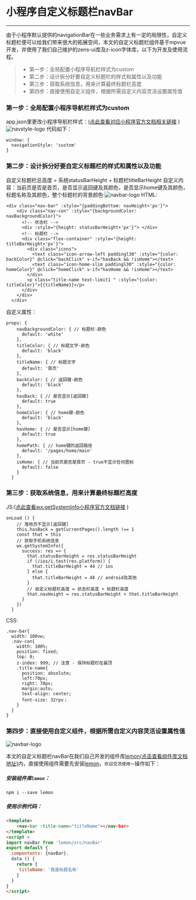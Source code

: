 # 小程序自定义标题栏navBar

------
由于小程序默认提供的navigationBar在一些业务需求上有一定的局限性，自定义标题栏便可以给我们带来很大的拓展空间，本文的自定义标题栏组件基于mpvue开发，并使用了我们自己维护的zens-ui库及z-icon字体库，以下为开发及使用流程。

> * 第一步：全局配置小程序导航栏样式为custom
> * 第二步：设计拆分好要自定义标题栏的样式和属性以及功能
> * 第三步：获取系统信息，用来计算最终标题栏高度
> * 第四步：直接使用自定义组件，根据所需自定义内容灵活设置属性值

### 第一步：全局配置小程序导航栏样式为custom
app.json里更改小程序导航栏样式：([点此查看对应小程序官方文档相关链接](https://developers.weixin.qq.com/miniprogram/dev/framework/config.html#全局配置) )
![navstyle-logo](https://zens-pic.oss-cn-shenzhen.aliyuncs.com/static/gift/article_navstyle.png)
代码如下：
```
window: {
  navigationStyle: 'custom'
}
```

### 第二步：设计拆分好要自定义标题栏的样式和属性以及功能
自定义标题栏总高度 = 系统statusBarHeight + 标题栏titleBarHeight
自定义内容：当前页是否是首页，是否显示返回键及其颜色，是否显示home键及其颜色，标题名称及其颜色，整个标题栏的背景颜色
![navbar-logo](https://zens-pic.oss-cn-shenzhen.aliyuncs.com/static/gift/article_navbar_logo.png)
HTML:
```
<div class="nav-bar" :style="{paddingBottom: navHeight+'px'}">
    <div class="nav-con" :style="{backgroundColor: navBackgroundColor}">
      <!-- 状态栏 -->
      <div :style="{height: statusBarHeight+'px'}"> </div>
      <!-- 标题栏 -->
      <div class="flex-container" :style="{height: titleBarHeight+'px'}">
        <div class="icons">
          <text class="icon-arrow-left paddingl30" :style="{color: backColor}" @click="backClick" v-if="hasBack && !isHome"></text>
          <text class="icon-home-slim paddingl30" :style="{color: homeColor}" @click="homeClick" v-if="hasHome && !isHome"></text>
        </div>
        <p class="title-name text-limit1 " :style="{color: titleColor}">{{titleName}}</p>
      </div>
    </div>
  </div>
```
自定义属性：
```
props: {
    navBackgroundColor: { // 标题栏-颜色
      default: 'white'
    },
    titleColor: { // 标题文字-颜色
      default: 'black'
    },
    titleName: { // 标题文字
      default: '首页'
    },
    backColor: { // 返回键-颜色
      default: 'black'
    },
    hasBack: { // 是否显示[返回键]
      default: true
    },
    homeColor: { // home键-颜色
      default: 'black'
    },
    hasHome: { // 是否显示[home键]
      default: true
    },
    homePath: { // home键的返回路径
      default: '/pages/home/main'
    },
    isHome: { // 当前页是否是首页 - true不显示任何图标
      default: false
    }
  }
```
### 第三步：获取系统信息，用来计算最终标题栏高度
JS:([点此查看wx.getSystemInfo小程序官方文档链接](https://developers.weixin.qq.com/miniprogram/dev/api/wx.getSystemInfo.html) )
```
onLoad () {
    // 落地页不显示[返回键]
    this.hasBack = getCurrentPages().length !== 1
    const that = this
    // 获取手机系统信息
    wx.getSystemInfo({
      success: res => {
        that.statusBarHeight = res.statusBarHeight
        if (/ios/i.test(res.platform)) {
          that.titleBarHeight = 44 // ios
        } else {
          that.titleBarHeight = 48 // android及其他
        }
        // 自定义标题栏高度 = 状态栏高度 + 标题栏高度
        that.navHeight = res.statusBarHeight + that.titleBarHeight
      }
    })
  }
```
CSS:
```
.nav-bar{
  width: 100vw;
  .nav-con{
    width: 100%;
    position: fixed;
    top: 0;
    z-index: 999; // 注意 - 保持标题栏在最顶
    .title-name{
      position: absolute;
      left:70px;
      right: 70px;
      margin:auto;
      text-align: center;
      font-size: 32rpx；
    }
  }
}
```
### 第四步：直接使用自定义组件，根据所需自定义内容灵活设置属性值
![navbar-logo](https://zens-pic.oss-cn-shenzhen.aliyuncs.com/static/gift/article_title.png)

本文的自定义标题栏navBar在我们自己开发的组件库[lemon(点击查看组件库文档地址)](http://120.77.37.44:83/#/)内，直接使用组件需要先安装[lemon](http://120.77.37.44:83/#/)，`欢迎交流使用～`操作如下：
##### 安装组件库`lemon`：
```
npm i --save lemon
```
##### 使用示例代码：
```html
<template>
    <nav-bar :title-name="titleName"></nav-bar>
</template>
<script >
import navBar from 'lemon/src/navBar'
export default {
  compontents: {navBar},
  data () {
    return {
     titleName: '我是标题名称'
    }
  }
}
</script>
```
